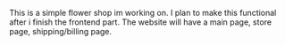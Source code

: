 This is a simple flower shop im working on. 
I plan to make this functional after i finish the frontend part.
The website will have a main page, store page, shipping/billing page.
